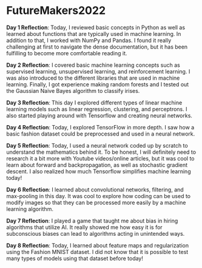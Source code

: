 # FutureMakers2022

**Day 1 Reflection**: Today, I reviewed basic concepts in Python as well as learned about functions that are typically used in machine learning. In addition to that, I worked with NumPy and Pandas. I found it really challenging at first to navigate the dense documentation, but it has been fulfilling to become more comfortable reading it. 

**Day 2 Reflection**: I covered basic machine learning concepts such as supervised learning, unsupervised learning, and reinforcement learning. I was also introduced to the different libraries that are used in machine learning. Finally, I got experience making random forests and I tested out the Gaussian Naive Bayes algorithm to classify irises. 

**Day 3 Reflection**: This day I explored different types of linear machine learning models such as linear regression, clustering, and perceptrons. I also started playing around with Tensorflow and creating neural networks.

**Day 4 Reflection**: Today, I explored TensorFlow in more depth. I saw how a basic fashion dataset could be preprocessed and used in a neural network.

**Day 5 Reflection**: Today, I used a neural network coded up by scratch to understand the mathematics behind it. To be honest, I will definitely need to research it a bit more with Youtube videos/online articles, but it was cool to learn about forward and backpropagation, as well as stochastic gradient descent. I also realized how much Tensorflow simplifies machine learning today!

**Day 6 Reflection**: I learned about convolutional networks, filtering, and max-pooling in this day. It was cool to explore how coding can be used to modify images so that they can be processed more easily by a machine learning algorithm.

**Day 7 Reflection**: I played a game that taught me about bias in hiring algorithms that utilize AI. It really showed me how easy it is for subconscious biases can lead to algorithms acting in unintended ways. 

**Day 8 Reflection**: Today, I learned about feature maps and regularization using the Fashion MNIST dataset. I did not know that it is possible to test many types of models using that dataset before today!
